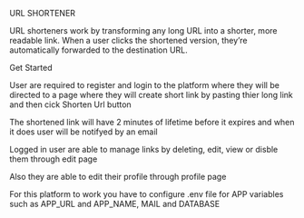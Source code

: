 URL SHORTENER 

URL shorteners work by transforming any long URL into a shorter, more readable link. When a user clicks the shortened version, they’re automatically forwarded to the destination URL.

Get Started

User are required to register and login to the platform where they will be directed to a page where they will create short link by pasting thier long link  and then cick Shorten Url button

The shortened link will have 2 minutes of lifetime before it expires and when it does user will be notifyed by an email

Logged in user are able to manage links by deleting, edit, view or disble them through edit page

Also they are able to edit their profile through profile page

For this platform to work you have to configure .env file for APP variables such as APP_URL and APP_NAME, MAIL and DATABASE
